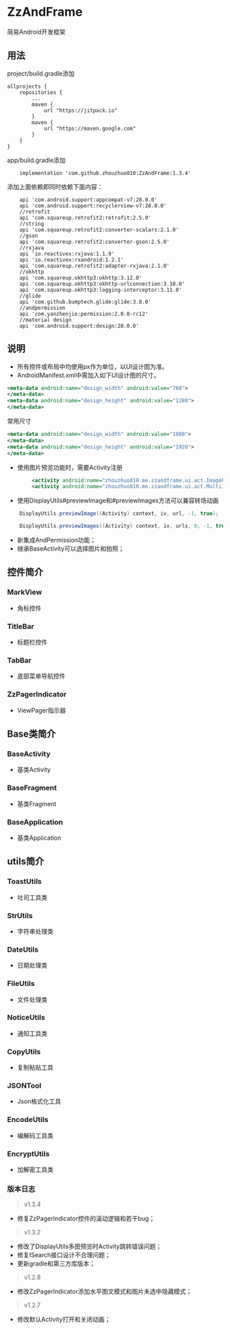 # ZzAndFrame
简易Android开发框架

## 用法

project/build.gradle添加

```
allprojects {
	repositories {
		...
		maven {
		    url "https://jitpack.io"
		}
		maven {
		    url "https://maven.google.com"
		}
	}
}
```

app/build.gradle添加

```
    implementation 'com.github.zhouzhuo810:ZzAndFrame:1.3.4'
```

添加上面依赖即同时依赖下面内容：
```
    api 'com.android.support:appcompat-v7:28.0.0'
    api 'com.android.support:recyclerview-v7:28.0.0'
    //retrofit
    api 'com.squareup.retrofit2:retrofit:2.5.0'
    //string
    api 'com.squareup.retrofit2:converter-scalars:2.1.0'
    //gson
    api 'com.squareup.retrofit2:converter-gson:2.5.0'
    //rxjava
    api 'io.reactivex:rxjava:1.1.9'
    api 'io.reactivex:rxandroid:1.2.1'
    api 'com.squareup.retrofit2:adapter-rxjava:2.1.0'
    //okhttp
    api 'com.squareup.okhttp3:okhttp:3.12.0'
    api 'com.squareup.okhttp3:okhttp-urlconnection:3.10.0'
    api 'com.squareup.okhttp3:logging-interceptor:3.11.0'
    //glide
    api 'com.github.bumptech.glide:glide:3.8.0'
    //andpermission
    api 'com.yanzhenjie:permission:2.0.0-rc12'
    //material design
    api 'com.android.support:design:28.0.0'
```

## 说明

- 所有控件或布局中均使用px作为单位，以UI设计图为准。
- AndroidManifest.xml中需加入如下UI设计图的尺寸。
```xml
<meta-data android:name="design_width" android:value="768">
</meta-data>
<meta-data android:name="design_height" android:value="1280">
</meta-data>
```
常用尺寸
```xml
<meta-data android:name="design_width" android:value="1080">
</meta-data>
<meta-data android:name="design_height" android:value="1920">
</meta-data>
```


- 使用图片预览功能时，需要Activity注册

```xml
        <activity android:name="zhouzhuo810.me.zzandframe.ui.act.ImagePreviewActivity" />
        <activity android:name="zhouzhuo810.me.zzandframe.ui.act.MultiImagePreviewActivity" />
```

- 使用DisplayUtils#previewImage和#previewImages方法可以兼容转场动画

```java
    DisplayUtils.previewImage((Activity) context, iv, url, -1, true);
```

```java
    DisplayUtils.previewImages((Activity) context, iv, urls, 0, -1, true);
```
- 新集成AndPermission功能；
- 继承BaseActivity可以选择图片和拍照；


## 控件简介

### MarkView

- 角标控件

### TitleBar

- 标题栏控件

### TabBar

- 底部菜单导航控件

### ZzPagerIndicator

- ViewPager指示器

## Base类简介

### BaseActivity

- 基类Activity

### BaseFragment

- 基类Fragment

### BaseApplication

- 基类Application


## utils简介

### ToastUtils

- 吐司工具类

### StrUtils

- 字符串处理类

### DateUtils

- 日期处理类

### FileUtils

- 文件处理类

### NoticeUtils

- 通知工具类

### CopyUtils

- 复制粘贴工具

### JSONTool

- Json格式化工具

### EncodeUtils

- 编解码工具类
 
### EncryptUtils

- 加解密工具类


### 版本日志


> v1.3.4

- 修复ZzPagerIndicator控件的滚动逻辑和若干bug；

> v1.3.2

- 修改了DisplayUtils多图预览时Activity跳转错误问题；
- 修复ISearch接口设计不合理问题；
- 更新gradle和第三方库版本；

> v1.2.8

- 修改ZzPagerIndicator添加水平图文模式和图片未选中隐藏模式；

> v1.2.7

- 修改默认Activity打开和关闭动画；


